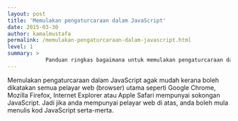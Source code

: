 ```yaml
---
layout: post
title: 'Memulakan pengaturcaraan dalam JavaScript'
date: 2015-03-30
author: kamalmustafa
permalink: /memulakan-pengaturcaraan-dalam-javascript.html
level: 1
summary: >
            Panduan ringkas bagaimana untuk memulakan pengaturcaraan dalam bahasa JavaScript
---
```


Memulakan pengaturcaraan dalam JavaScript agak mudah kerana boleh dikatakan semua pelayar web (browser) utama
seperti Google Chrome, Mozilla Firefox, Internet Explorer atau Apple Safari mempunyai sokongan JavaScript. Jadi
jika anda mempunyai pelayar web di atas, anda boleh mula menulis kod JavaScript serta-merta.
